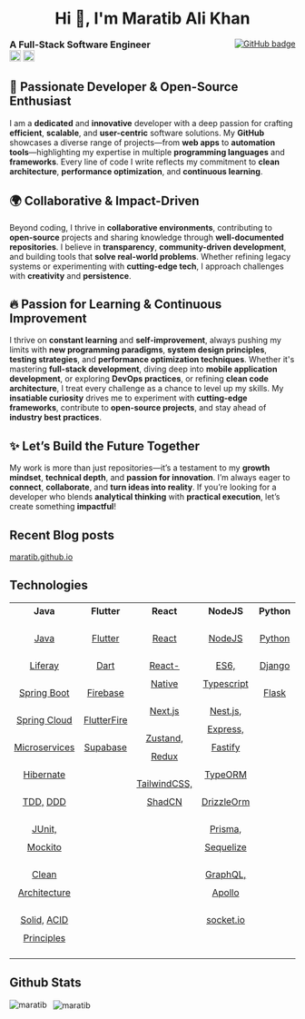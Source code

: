 <h1 align="center">
Hi 👋, I'm Maratib Ali Khan
</h1>

<p>
<h3 style="margin: 0; display: inline-block">A Full-Stack Software Engineer</h3>
<a href="https://github.com/maratib?tab=followers"  style="float: right; display: inline-block">
    <img src="https://img.shields.io/github/followers/maratib?label=Followers&logo=GitHub&style=for-the-badge" alt="GitHub badge" />
</a>

<div>
<img src="https://komarev.com/ghpvc/?username=maratib" alt="maratib" height="20" style="display: inline-block"/>
<a href="https://www.linkedin.com/in/maratibali" rel="nofollow noreferrer" style="display: inline-block">
    <img src="https://i.sstatic.net/gVE0j.png" alt="linkedin" width="20">
</a>

</div>
</p>

## 🚀 Passionate Developer & Open-Source Enthusiast

I am a **dedicated** and **innovative** developer with a deep passion for crafting **efficient**, **scalable**, and **user-centric** software solutions. My **GitHub** showcases a diverse range of projects—from **web apps** to **automation tools**—highlighting my expertise in multiple **programming languages** and **frameworks**. Every line of code I write reflects my commitment to **clean architecture**, **performance optimization**, and **continuous learning**.

## 🌍 Collaborative & Impact-Driven

Beyond coding, I thrive in **collaborative environments**, contributing to **open-source** projects and sharing knowledge through **well-documented repositories**. I believe in **transparency**, **community-driven development**, and building tools that **solve real-world problems**. Whether refining legacy systems or experimenting with **cutting-edge tech**, I approach challenges with **creativity** and **persistence**.

## 🔥 Passion for Learning & Continuous Improvement

I thrive on **constant learning** and **self-improvement**, always pushing my limits with **new programming paradigms**, **system design principles**, **testing strategies**, and **performance optimization techniques**. Whether it's mastering **full-stack development**, diving deep into **mobile application development**, or exploring **DevOps practices**, or refining **clean code architecture**, I treat every challenge as a chance to level up my skills. My **insatiable curiosity** drives me to experiment with **cutting-edge frameworks**, contribute to **open-source projects**, and stay ahead of **industry best practices**.

## ✨ Let’s Build the Future Together

My work is more than just repositories—it’s a testament to my **growth mindset**, **technical depth**, and **passion for innovation**. I’m always eager to **connect**, **collaborate**, and **turn ideas into reality**. If you’re looking for a developer who blends **analytical thinking** with **practical execution**, let’s create something **impactful**!

## Recent Blog posts

[maratib.github.io](https://maratib.github.io)

## Technologies

<table width="100%" style="width: 100%;">
<tr><th align="center">Java</th><th align="center">Flutter</th><th align="center">React</th><th align="center">NodeJS</th><th align="center">Python</th><th align="center">Others</th></tr>
<tr><td valign="top" align="center" style="line-height: 2.0">

[Java](https://github.com/maratib?tab=repositories&q=java)

[Liferay](https://github.com/liferay-studio?tab=repositories)

[Spring Boot](https://github.com/maratib?tab=repositories&q=spring-boot)

[Spring Cloud](https://github.com/maratib?tab=repositories&q=spring+cloud)

[Microservices](https://github.com/maratib?tab=repositories&q=microservices)

[Hibernate](https://github.com/maratib?tab=repositories&q=hibernate)

[TDD,](https://github.com/maratib?tab=repositories&q=tdd) [DDD](https://github.com/maratib?tab=repositories&q=ddd)

[JUnit,](https://github.com/maratib?tab=repositories&q=junit) [Mockito](https://github.com/maratib?tab=repositories&q=mockito)

[Clean Architecture](https://github.com/maratib?tab=repositories&q=clean+architecture)

[Solid,](https://github.com/maratib?tab=repositories&q=solid+principles)
[ACID Principles](https://github.com/maratib?tab=repositories&q=acid)

</td><td valign="top" align="center" style="line-height: 2.0">

[Flutter](https://github.com/maratib?tab=repositories&q=flutter)

[Dart](https://github.com/maratib?tab=repositories&q=dart)

[Firebase](https://github.com/maratib?tab=repositories&q=firebase)

[FlutterFire](https://github.com/maratib?tab=repositories&q=flutterfire)

[Supabase](https://github.com/maratib?tab=repositories&q=supabase)

</td><td valign="top" align="center" style="line-height: 2.0">

[React](https://github.com/maratib?tab=repositories&q=react)

[React-Native](https://github.com/maratib?tab=repositories&q=react-native)

[Next.js](https://github.com/maratib?tab=repositories&q=nextjs)

[Zustand, ](https://github.com/maratib?tab=repositories&q=zustand) [Redux](https://github.com/maratib?tab=repositories&q=redux)

[TailwindCSS, ](https://github.com/maratib?tab=repositories&q=tailwindcss) [ShadCN](https://github.com/maratib?tab=repositories&q=shadcn)

</td><td valign="top" align="center" style="line-height: 2.0">

[NodeJS](https://github.com/maratib?tab=repositories&q=nodejs)

[ES6, ](https://github.com/maratib?tab=repositories&q=es6)
[Typescript](https://github.com/maratib?tab=repositories&q=typescript)

[Nest.js, ](https://github.com/maratib?tab=repositories&q=nestjs) [Express,](https://github.com/maratib?tab=repositories&q=express) [Fastify](https://github.com/maratib?tab=repositories&q=fastify)

[TypeORM](https://github.com/maratib?tab=repositories&q=typeorm)

[DrizzleOrm](https://github.com/maratib?tab=repositories&q=drizzle)

[Prisma, ](https://github.com/maratib?tab=repositories&q=Prisma) [Sequelize](https://github.com/maratib?tab=repositories&q=Sequelize)

[GraphQL, ](https://github.com/maratib?tab=repositories&q=graphql) [Apollo](https://github.com/maratib?tab=repositories&q=apollo)

[socket.io](https://github.com/maratib?tab=repositories&q=socket.io)

</td><td valign="top" align="center" style="line-height: 2.0">

[Python](https://github.com/maratib?tab=repositories&q=python)

[Django](https://github.com/maratib?tab=repositories&q=django)

[Flask](https://github.com/maratib?tab=repositories&q=flask)

</td><td valign="top" align="center" style="line-height: 2.0">

[Git](https://github.com/maratib?tab=repositories&q=git)

[AWS](https://github.com/maratib?tab=repositories&q=aws)

[Docker](https://github.com/maratib?tab=repositories&q=docker)

[Kubernetes](https://github.com/maratib?tab=repositories&q=kubernetes)

[Redis](https://github.com/maratib?tab=repositories&q=redis)

[MongoDB](https://github.com/maratib?tab=repositories&q=mongodb)

[MySQL, ](https://github.com/maratib?tab=repositories&q=mysql) [Postgres](https://github.com/maratib?tab=repositories&q=postgresql)

[PHP, ](https://github.com/maratib?tab=repositories&q=php) [Wordpress](https://github.com/maratib?tab=repositories&q=wordpress)

</td></tr>

</table>

## Github Stats

<p>
    <img align="left" src="https://github-readme-stats.vercel.app/api/top-langs/?username=maratib&layout=compact&hide=html" alt="maratib" />
</p>

<p>&nbsp;
    <img align="center" src="https://github-readme-stats.vercel.app/api?username=maratib&show_icons=true" alt="maratib" />
</p>
